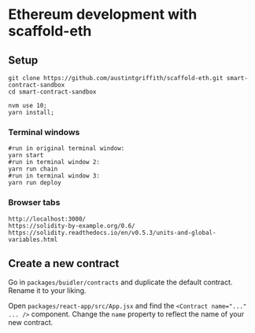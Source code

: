 # Ethereum development with scaffold-eth

## Setup

```
git clone https://github.com/austintgriffith/scaffold-eth.git smart-contract-sandbox
cd smart-contract-sandbox
```

```
nvm use 10;
yarn install;
```

### Terminal windows

```
#run in original terminal window:
yarn start
#run in terminal window 2:
yarn run chain
#run in terminal window 3:
yarn run deploy
```

### Browser tabs
```
http://localhost:3000/
https://solidity-by-example.org/0.6/
https://solidity.readthedocs.io/en/v0.5.3/units-and-global-variables.html
```

## Create a new contract

Go in `packages/buidler/contracts` and duplicate the default contract. Rename it to your liking.

Open `packages/react-app/src/App.jsx` and find the `<Contract name="..." ... />` component. Change the `name` property to reflect the name of your new contract.
